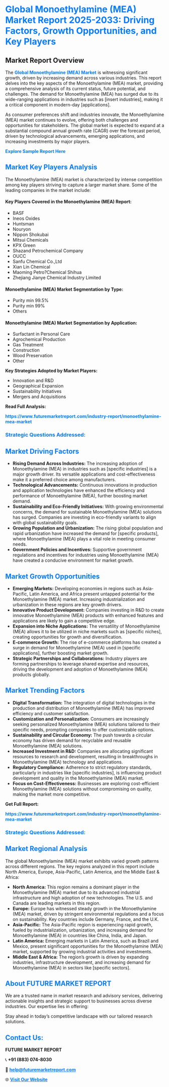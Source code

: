 <h1 style="color: #007BFF;">Global Monoethylamine (MEA) Market Report 2025-2033: Driving Factors, Growth Opportunities, and Key Players</h1>

<section id="overview">
<h2>Market Report Overview</h2>
<p>The <a href="https://www.futuremarketreport.com/industry-report/monoethylamine-mea-market" style="color: #007BFF; text-decoration: none;"><strong>Global Monoethylamine (MEA) Market</strong></a> is witnessing significant growth, driven by increasing demand across various industries. This report delves into the key aspects of the Monoethylamine (MEA) market, providing a comprehensive analysis of its current status, future potential, and challenges. The demand for Monoethylamine (MEA) has surged due to its wide-ranging applications in industries such as [insert industries], making it a critical component in modern-day [applications].</p>
<p>As consumer preferences shift and industries innovate, the Monoethylamine (MEA) market continues to evolve, offering both challenges and opportunities for stakeholders. The global market is expected to expand at a substantial compound annual growth rate (CAGR) over the forecast period, driven by technological advancements, emerging applications, and increasing investments by major players.</p>
</section>

<section id="overview">
<p><a href="https://www.futuremarketreport.com/request-sample/reportId=47204" style="color: #007BFF; text-decoration: none;"><strong>Explore Sample Report Here</strong></a></p>
</section>

<section id="key-players">
<h2 style="color: #007BFF;">Market Key Players Analysis</h2>
<p>The Monoethylamine (MEA) market is characterized by intense competition among key players striving to capture a larger market share. Some of the leading companies in the market include:</p>
<h4>Key Players Covered in the Monoethylamine (MEA) Report:</h4>
<ul><li>BASF</li><li>Ineos Oxides</li><li>Huntsman</li><li>Nouryon</li><li>Nippon Shokubai</li><li>Mitsui Chemicals</li><li>KPX Green</li><li>Shazand Petrochemical Company</li><li>OUCC</li><li>Sanfu Chemical Co.,Ltd</li><li>Xian Lin Chemical</li><li>Maoming Petro?Chemical Shihua</li><li>Zhejiang Jianye Chemical Industry Limited</li></ul>
<h4>Monoethylamine (MEA) Market Segmentation by Type:</h4>
<ul><li>Purity min 99.5%</li><li>Purity min 99%</li><li>Others</li></ul>

<h4>Monoethylamine (MEA) Market Segmentation by Application:</h4>
<ul><li>Surfactant in Personal Care</li><li>Agrochemical Production</li><li>Gas Treatment</li><li>Construction</li><li>Wood Preservation</li><li>Other</li></ul>
<p><strong>Key Strategies Adopted by Market Players:</strong></p>
<ul>
<li>Innovation and R&D</li>
<li>Geographical Expansion</li>
<li>Sustainability Initiatives</li>
<li>Mergers and Acquisitions</li>
</ul>
</section>

<section>
<p><strong>Read Full Analysis: </strong></p><a href="https://www.futuremarketreport.com/industry-report/monoethylamine-mea-market" style="color: #007BFF; text-decoration: none;"><strong>https://www.futuremarketreport.com/industry-report/monoethylamine-mea-market</strong></a>
<h3 style="color: #007BFF;">Strategic Questions Addressed:</h3>
</section>

<section id="driving-factors">
<h2 style="color: #007BFF;">Market Driving Factors</h2>
<ul>
<li><strong>Rising Demand Across Industries:</strong> The increasing adoption of Monoethylamine (MEA) in industries such as [specific industries] is a major growth driver. Its versatile applications and cost-effectiveness make it a preferred choice among manufacturers.</li>
<li><strong>Technological Advancements:</strong> Continuous innovations in production and application technologies have enhanced the efficiency and performance of Monoethylamine (MEA), further boosting market demand.</li>
<li><strong>Sustainability and Eco-Friendly Initiatives:</strong> With growing environmental concerns, the demand for sustainable Monoethylamine (MEA) solutions has surged. Companies are investing in eco-friendly variants to align with global sustainability goals.</li>
<li><strong>Growing Population and Urbanization:</strong> The rising global population and rapid urbanization have increased the demand for [specific products], where Monoethylamine (MEA) plays a vital role in meeting consumer needs.</li>
<li><strong>Government Policies and Incentives:</strong> Supportive government regulations and incentives for industries using Monoethylamine (MEA) have created a conducive environment for market growth.</li>
</ul>
</section>

<section id="growth-opportunities">
<h2 style="color: #007BFF;">Market Growth Opportunities</h2>
<ul>
<li><strong>Emerging Markets:</strong> Developing economies in regions such as Asia-Pacific, Latin America, and Africa present untapped potential for the Monoethylamine (MEA) market. Increasing industrialization and urbanization in these regions are key growth drivers.</li>
<li><strong>Innovative Product Development:</strong> Companies investing in R&D to create innovative Monoethylamine (MEA) products with enhanced features and applications are likely to gain a competitive edge.</li>
<li><strong>Expansion into Niche Applications:</strong> The versatility of Monoethylamine (MEA) allows it to be utilized in niche markets such as [specific niches], creating opportunities for growth and diversification.</li>
<li><strong>E-commerce Growth:</strong> The rise of e-commerce platforms has created a surge in demand for Monoethylamine (MEA) used in [specific applications], further boosting market growth.</li>
<li><strong>Strategic Partnerships and Collaborations:</strong> Industry players are forming partnerships to leverage shared expertise and resources, driving the development and adoption of Monoethylamine (MEA) products globally.</li>
</ul>
</section>

<section id="trending-factors">
<h2 style="color: #007BFF;">Market Trending Factors</h2>
<ul>
<li><strong>Digital Transformation:</strong> The integration of digital technologies in the production and distribution of Monoethylamine (MEA) has improved efficiency and customer satisfaction.</li>
<li><strong>Customization and Personalization:</strong> Consumers are increasingly seeking personalized Monoethylamine (MEA) solutions tailored to their specific needs, prompting companies to offer customizable options.</li>
<li><strong>Sustainability and Circular Economy:</strong> The push towards a circular economy has driven demand for recyclable and reusable Monoethylamine (MEA) solutions.</li>
<li><strong>Increased Investment in R&D:</strong> Companies are allocating significant resources to research and development, resulting in breakthroughs in Monoethylamine (MEA) technology and applications.</li>
<li><strong>Regulatory Compliance:</strong> Adherence to strict regulatory standards, particularly in industries like [specific industries], is influencing product development and quality in the Monoethylamine (MEA) market.</li>
<li><strong>Focus on Cost-Effectiveness:</strong> Businesses are exploring cost-efficient Monoethylamine (MEA) solutions without compromising on quality, making the market more competitive.</li>
</ul>
</section>

<section>
<p><strong>Get Full Report: </strong></p><a href="https://www.futuremarketreport.com/industry-report/monoethylamine-mea-market" style="color: #007BFF; text-decoration: none;"><strong>https://www.futuremarketreport.com/industry-report/monoethylamine-mea-market</strong></a>
<h3 style="color: #007BFF;">Strategic Questions Addressed:</h3>
</section>


<section id="regional-analysis">
<h2 style="color: #007BFF;">Market Regional Analysis</h2>
<p>The global Monoethylamine (MEA) market exhibits varied growth patterns across different regions. The key regions analyzed in this report include North America, Europe, Asia-Pacific, Latin America, and the Middle East & Africa:</p>
<ul>
<li><strong>North America:</strong> This region remains a dominant player in the Monoethylamine (MEA) market due to its advanced industrial infrastructure and high adoption of new technologies. The U.S. and Canada are leading markets in this region.</li>
<li><strong>Europe:</strong> Europe has witnessed steady growth in the Monoethylamine (MEA) market, driven by stringent environmental regulations and a focus on sustainability. Key countries include Germany, France, and the U.K.</li>
<li><strong>Asia-Pacific:</strong> The Asia-Pacific region is experiencing rapid growth, fueled by industrialization, urbanization, and increasing demand for Monoethylamine (MEA) in countries like China, India, and Japan.</li>
<li><strong>Latin America:</strong> Emerging markets in Latin America, such as Brazil and Mexico, present significant opportunities for the Monoethylamine (MEA) market, supported by growing industrial activities and investments.</li>
<li><strong>Middle East & Africa:</strong> The region’s growth is driven by expanding industries, infrastructure development, and increasing demand for Monoethylamine (MEA) in sectors like [specific sectors].</li>
</ul>
</section>

<footer>
<h2 style="color: #007BFF;">About FUTURE MARKET REPORT</h2>
<p>We are a trusted name in market research and advisory services, delivering actionable insights and strategic support to businesses across diverse industries. Our expertise lies in offering:</p>

<p>Stay ahead in today’s competitive landscape with our tailored research solutions.</p>

<h2 style="color: #007BFF;">Contact Us:</h2>
<p><strong>FUTURE MARKET REPORT</strong></p>
<p>📞 <strong>+91 (883) 074-8030</strong></p>
<p>📧 <strong><a href="mailto:help@futuremarketreport.com" style="color: #007BFF;">help@futuremarketreport.com</a></strong></p>
<p>🌐 <strong><a href="https://www.futuremarketreport.com/" style="color: #007BFF;">Visit Our Website</a></strong></p>
</footer>